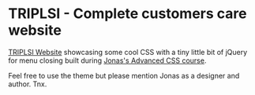 # TRIPLSI - Complete customers care website

[TRIPLSI Website](https://triplsi.com) showcasing some cool CSS with a tiny little bit of jQuery for menu closing built during [Jonas's Advanced CSS course](https://www.udemy.com/advanced-css-and-sass).

Feel free to use the theme but please mention Jonas as a designer and author. Tnx.

